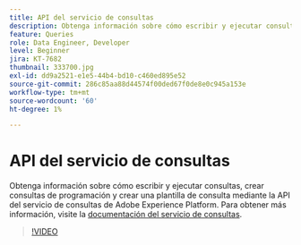 ```yaml
---
title: API del servicio de consultas
description: Obtenga información sobre cómo escribir y ejecutar consultas, crear consultas de programación y crear una plantilla de consulta mediante la API del servicio de consultas de Adobe Experience Platform.
feature: Queries
role: Data Engineer, Developer
level: Beginner
jira: KT-7682
thumbnail: 333700.jpg
exl-id: dd9a2521-e1e5-44b4-bd10-c460ed895e52
source-git-commit: 286c85aa88d44574f00ded67f0de8e0c945a153e
workflow-type: tm+mt
source-wordcount: '60'
ht-degree: 1%

---
```


# API del servicio de consultas

Obtenga información sobre cómo escribir y ejecutar consultas, crear consultas de programación y crear una plantilla de consulta mediante la API del servicio de consultas de Adobe Experience Platform. Para obtener más información, visite la [documentación del servicio de consultas](https://experienceleague.adobe.com/docs/experience-platform/query/home.html?lang=es).

>[!VIDEO](https://video.tv.adobe.com/v/333700?learn=on&enablevpops)
